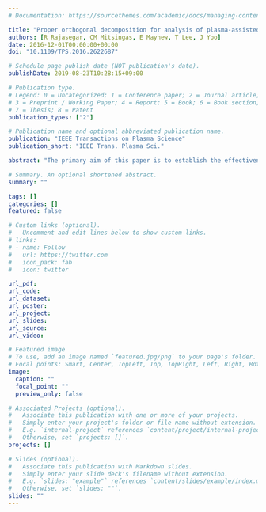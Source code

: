 ```yaml
---
# Documentation: https://sourcethemes.com/academic/docs/managing-content/

title: "Proper orthogonal decomposition for analysis of plasma-assisted premixed swirl-stabilized flame dynamics"
authors: [R Rajasegar, CM Mitsingas, E Mayhew, T Lee, J Yoo]
date: 2016-12-01T00:00:00+00:00
doi: "10.1109/TPS.2016.2622687"

# Schedule page publish date (NOT publication's date).
publishDate: 2019-08-23T10:28:15+09:00

# Publication type.
# Legend: 0 = Uncategorized; 1 = Conference paper; 2 = Journal article;
# 3 = Preprint / Working Paper; 4 = Report; 5 = Book; 6 = Book section;
# 7 = Thesis; 8 = Patent
publication_types: ["2"]

# Publication name and optional abbreviated publication name.
publication: "IEEE Transactions on Plasma Science"
publication_short: "IEEE Trans. Plasma Sci."

abstract: "The primary aim of this paper is to establish the effectiveness of microwave plasma discharges to improve combustor flame dynamics and stability through minimizing heat release fluctuations. A continuous, volumetric, direct coupled, nonequilibrium, atmospheric microwave plasma discharge was applied to a swirl-stabilized premixed methane-air flame to minimize combustion instabilities. Proper orthogonal decomposition (POD) is used to postprocess data and extract information on flame dynamics that are usually lost through classical statistical approaches. POD analysis carried out on OH planar laser-induced fluorescence images reveals that even at coupled plasma powers corresponding to less than 5% of the thermal power output, significant improvement in mean energy content of flames ( 23%) was observed. The corresponding decrease in heat release fluctuations resulted in improved combustor flame dynamics and flame stability, which was found to be in good agreement with acoustic pressure measurements. In the presence of plasma discharge, an effective decoupling between the flame oscillations and the fluid unsteadiness was established due to the differences in flame stabilization mechanisms resulting in up to 47% reduction in root-mean-square pressure fluctuations. Thus, effective fluid-acoustic decoupling in addition to the accelerated combustion chemistry due to the nonthermal effects of plasma led to significantly improved combustor dynamics, namely, decreased heat release and pressure fluctuations."

# Summary. An optional shortened abstract.
summary: ""

tags: []
categories: []
featured: false

# Custom links (optional).
#   Uncomment and edit lines below to show custom links.
# links:
# - name: Follow
#   url: https://twitter.com
#   icon_pack: fab
#   icon: twitter

url_pdf:
url_code:
url_dataset:
url_poster:
url_project:
url_slides:
url_source:
url_video:

# Featured image
# To use, add an image named `featured.jpg/png` to your page's folder. 
# Focal points: Smart, Center, TopLeft, Top, TopRight, Left, Right, BottomLeft, Bottom, BottomRight.
image:
  caption: ""
  focal_point: ""
  preview_only: false

# Associated Projects (optional).
#   Associate this publication with one or more of your projects.
#   Simply enter your project's folder or file name without extension.
#   E.g. `internal-project` references `content/project/internal-project/index.md`.
#   Otherwise, set `projects: []`.
projects: []

# Slides (optional).
#   Associate this publication with Markdown slides.
#   Simply enter your slide deck's filename without extension.
#   E.g. `slides: "example"` references `content/slides/example/index.md`.
#   Otherwise, set `slides: ""`.
slides: ""
---
```

